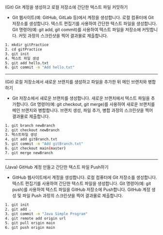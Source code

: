 (Git) Git 계정을 생성하고 로컬 저장소에 간단한 텍스트 파일 커밋하기

- Git 웹사이트(예: GitHub, GitLab 등)에서 계정을 생성합니다. 로컬 컴퓨터에 Git 저장소를 생성합니다. 텍스트 편집기를 사용하여 간단한 텍스트 파일을 생성합니다. Git 명령어(예: git add, git commit)를 사용하여 텍스트 파일을 저장소에 커밋합니다. 커밋 과정의 스크린샷을 찍어 결과물로 제출합니다.

```bash
1. mkdir gitPractice
2. cd gitPractice
3. git init
4. 텍스트 파일 생성
5. git add hello.txt
6. git commit -m "Add hello.txt"
```
---

(Git) 로컬 저장소에서 새로운 브랜치를 생성하고 파일을 추가한 뒤 메인 브랜치와 병합하기

- Git 저장소에서 새로운 브랜치를 생성합니다. 새로운 브랜치에서 텍스트 파일을 추가합니다. Git 명령어(예: git checkout, git merge)를 사용하여 새로운 브랜치를 메인 브랜치와 병합합니다. 브랜치 생성, 파일 추가, 병합 과정의 스크린샷을 찍어 결과물로 제출합니다.

```bash
1. git branch newBranch
2. git checkout newBranch
3. 텍스트파일 생성
4. git add gitBranch.txt
5. git commit -m "Add gitBranch.txt"
6. git checkout main(master)
7. git merge newBranch 
```
---
(Java) GitHub 계정 만들고 간단한 텍스트 파일 Push하기

- GitHub 웹사이트에서 계정을 생성합니다. 로컬 컴퓨터에 Git 저장소를 생성합니다. 텍스트 편집기를 사용하여 간단한 텍스트 파일을 생성합니다. Git 명령어(예: git push)를 사용하여 텍스트 파일을 GitHub 저장소에 Push합니다. GitHub 계정 생성 및 파일 Push 과정의 스크린샷을 찍어 결과물로 제출합니다.
```bash
1. git init
2. git add .
3. git commit -m "Java Simple Program"
4. git remote add origin url
5. git pull origin main
6. git push origin main
```